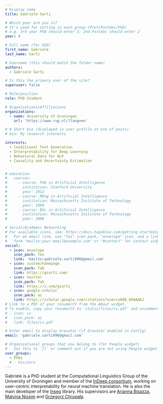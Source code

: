 ```yaml
---
# Display name
title: Gabriele Sarti

# Which year are you in?
# It's used for sorting in each group (Prof/Postdoc/PhD)
# e.g. 3rd year PhD should enter 3; 2nd Postdoc should enter 2
year: 4

# Full name (for SEO)
first_name: Gabriele
last_name: Sarti

# Username (this should match the folder name)
authors:
  - Gabriele Sarti

# Is this the primary user of the site?
superuser: false

# Role/position
role: PhD Student

# Organizations/Affiliations
organizations:
  - name: University of Groningen
    url: 'https://www.rug.nl/?lang=en'

# # Short bio (displayed in user profile at end of posts)
# bio: My research interests 

interests:
  - Conditional Text Generation
  - Interpretability for Deep Learning
  - Behavioral Data for NLP
  - Causality and Uncertainty Estimation


# education:
#   courses:
#     - course: PhD in Artificial Intelligence
#       institution: Stanford University
#       year: 2012
#     - course: MEng in Artificial Intelligence
#       institution: Massachusetts Institute of Technology
#       year: 2009
#     - course: BSc in Artificial Intelligence
#       institution: Massachusetts Institute of Technology
#       year: 2008

# Social/Academic Networking
# For available icons, see: https://docs.hugoblox.com/getting-started/page-builder/#icons
#   For an email link, use "fas" icon pack, "envelope" icon, and a link in the
#   form "mailto:your-email@example.com" or "#contact" for contact widget.
social:
  - icon: envelope
    icon_pack: fas
    link: 'mailto:gabriele.sarti996@gmail.com'
  - icon: custom/homepage
    icon_pack: fab
    link: https://gsarti.com/
  - icon: twitter
    icon_pack: fab
    link: https://x.com/gsarti_
  - icon: google-scholar
    icon_pack: ai
    link: https://scholar.google.com/citations?user=sK0B_08AAAAJ
# Link to a PDF of your resume/CV from the About widget.
# To enable, copy your resume/CV to `static/files/cv.pdf` and uncomment the lines below.
# - icon: cv
#   icon_pack: ai
#   link: files/cv.pdf

# Enter email to display Gravatar (if Gravatar enabled in Config)
email: 'gabriele.sarti996@gmail.com'

# Organizational groups that you belong to (for People widget)
#   Set this to `[]` or comment out if you are not using People widget.
user_groups:
  - PhDs
  # - Visitors
---
```


Gabriele is a PhD student at the Computational Linguistics Group of the University of Groningen and member of the [InDeep consortium](https://projects.illc.uva.nl/indeep/), working on user-centric interpretability for neural machine translation. He is also the main developer of the [Inseq](https://github.com/inseq-team/inseq) library. His supervisors are [Arianna Bisazza](https://www.cs.rug.nl/~bisazza/), [Malvina Nissim](https://malvinanissim.github.io/) and [Grzegorz Chrupała](https://grzegorz.chrupala.me/).